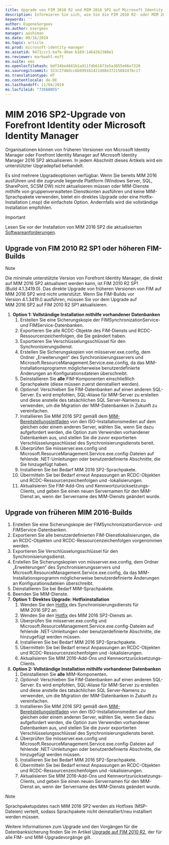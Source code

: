 ```yaml
---
title: Upgrade von FIM 2010 R2 und MIM 2016 SP2 auf Microsoft Identity Manager 2016 Service Pack 2 | Microsoft-Dokumentation
description: Informieren Sie sich, wie Sie die FIM 2010 R2- oder MIM 2016 SP2-Komponenten aktualisieren und daraufhin die neuen MIM 2016-Komponenten installieren.
keywords: ''
author: EugeneSergeev
ms.author: esergeev
manager: aashiman
ms.date: 09/16/2019
ms.topic: article
ms.prod: microsoft-identity-manager
ms.assetid: 9471ccc1-bafe-46ee-b169-1464262380e1
ms.reviewer: markwahl-msft
ms.suite: ems
ms.openlocfilehash: bdf34be4841b1a911fdb61673e5a3855e66e7320
ms.sourcegitcommit: 323c2748dcc6b6991b1421dd8e3721588247bc17
ms.translationtype: HT
ms.contentlocale: de-DE
ms.lasthandoff: 11/04/2019
ms.locfileid: "73568055"
---
```

# <a name="mim-2016-sp2-upgrade--from-forefront-identity--or-microsoft-identity-manager"></a>MIM 2016 SP2-Upgrade von Forefront Identity oder Microsoft Identity Manager

Organisationen können von früheren Versionen von Microsoft Identity Manager oder Forefront Identity Manager auf Microsoft Identity Manager 2016 SP2 aktualisieren.  In jedem Abschnitt dieses Artikels wird ein unterstützter Upgradepfad behandelt.

Es sind mehrere Upgradeoptionen verfügbar. Wenn Sie bereits MIM 2016 ausführen und die zugrunde liegende Plattform (Windows Server, SQL, SharePoint, SCSM DW) nicht aktualisieren müssen oder MIM-Dienste mithilfe von gruppenverwalteten Dienstkonten ausführen und keine MIM-Sprachpakete verwenden, bietet ein direktes Upgrade oder eine Hotfix-Installation (.msp) die einfachste Option. Andernfalls wird die vollständige Installation empfohlen.

> [!IMPORTANT]
> Lesen Sie vor der Installation von MIM 2016 SP2 die aktualisierten [Softwareanforderungen](prepare-server-ws2016.md#software-prerequisites).

## <a name="upgrade-from-fim-2010-r2-sp1-or-later-fim-builds"></a>Upgrade von FIM 2010 R2 SP1 oder höheren FIM-Builds

> [!NOTE]
> Die minimale unterstützte Version von Forefront Identity Manager, die direkt auf MIM 2016 SP2 aktualisiert werden kann, ist FIM 2010 R2 SP1 (Build 4.1.3419.0). Das direkte Upgrade von früheren Versionen von FIM auf MIM 2016 SP2 wird nicht unterstützt. Wenn Sie FIM-Builds vor Version 4.1.3419.0 ausführen, müssen Sie vor dem Upgrade auf MIM 2016 SP2 auf FIM 2010 R2 SP1 aktualisieren.

1. **Option 1: Vollständige Installation mithilfe vorhandener Datenbanken**
    1. Erstellen Sie eine Sicherungskopie der FIMSynchronizationService- und FIMService-Datenbanken.
    1. Exportieren Sie alle RCDC-Objekte des FIM-Diensts und RCDC-Ressourcenzeichenfolgen, die Sie geändert haben.
    1. Exportieren Sie Verschlüsselungsschlüssel für den Synchronisierungsdienst.
    1. Erstellen Sie Sicherungskopien von miisserver.exe.config, dem Ordner „Erweiterungen“ des Synchronisierungsservers und Microsoft.ResourceManagement.Service.exe.config, da das MIM-Installationsprogramm möglicherweise benutzerdefinierte Änderungen an Konfigurationsdateien überschreibt.
    1. Deinstallieren Sie **alle** FIM-Komponenten einschließlich Sprachpakete (diese müssen zuerst deinstalliert werden).
    1. *Optional:* Verschieben Sie FIM-Datenbanken auf einen anderen SQL-Server. Es wird empfohlen, SQL-Aliase für MIM-Server zu erstellen und diese anstelle des tatsächlichen SQL Server-Namens zu verwenden, um die Migration der MIM-Datenbanken in Zukunft zu vereinfachen.
    1. Installieren Sie MIM 2016 SP2 gemäß dem [MIM-Bereitstellungsleitfaden](microsoft-identity-manager-deploy.md) von den ISO-Installationsmedien auf dem gleichen oder einem anderen Server, wählen Sie, wenn Sie dazu aufgefordert werden, die Option zum Verwenden vorhandener Datenbanken aus, und stellen Sie die zuvor exportierten Verschlüsselungsschlüssel des Synchronisierungsdiensts bereit.
    1. Überprüfen Sie miisserver.exe.config und Microsoft.ResourceManagement.Service.exe.config-Dateien auf fehlende .NET-Umleitungen oder benutzerdefinierte Abschnitte, die Sie hinzugefügt haben.
    1. Installieren Sie bei Bedarf MIM 2016 SP2-Sprachpakete.
    1. Übermitteln Sie bei Bedarf erneut Anpassungen an RCDC-Objekten und RCDC-Ressourcenzeichenfolgen und -lokalisierungen.
    1. Aktualisieren Sie FIM-Add-Ons und Kennwortzurücksetzungs-Clients, und geben Sie einen neuen Servernamen für den MIM-Dienst an, wenn der Servername des MIM-Diensts geändert wurde.
    
## <a name="upgrade-from-previous-mim-2016-builds"></a>Upgrade von früheren MIM 2016-Builds
1. Erstellen Sie eine Sicherungskopie der FIMSynchronizationService- und FIMService-Datenbanken.
1. Exportieren Sie alle benutzerdefinierten FIM-Dienstlokalisierungen, die an RCDC-Objekten und RCDC-Ressourcenzeichenfolgen vorgenommen werden.
1. Exportieren Sie Verschlüsselungsschlüssel für den Synchronisierungsdienst.
1. Erstellen Sie Sicherungskopien von miisserver.exe.config, dem Ordner „Erweiterungen“ des Synchronisierungsservers und Microsoft.ResourceManagement.Service.exe.config, da das MIM-Installationsprogramm möglicherweise benutzerdefinierte Änderungen an Konfigurationsdateien überschreibt.
1. Deinstallieren Sie bei Bedarf MIM-Sprachpakete.
1. Beenden Sie MIM-Dienste.
1. **Option 1: Direktes Upgrade: Hotfixinstallation**
    1. Wenden Sie den [Hotfix](https://www.microsoft.com/download/details.aspx?id=100412) des Synchronisierungsdiensts für MIM 2016 SP2 an.
    1. Wenden Sie den [Hotfix](https://www.microsoft.com/download/details.aspx?id=100412) des MIM 2016 SP2-Diensts an.
    1. Überprüfen Sie miisserver.exe.config und Microsoft.ResourceManagement.Service.exe.config-Dateien auf fehlende .NET-Umleitungen oder benutzerdefinierte Abschnitte, die hinzugefügt werden müssen.
    1. Installieren Sie bei Bedarf MIM 2016 SP2-Sprachpakete.
    1. Übermitteln Sie bei Bedarf erneut Anpassungen an RCDC-Objekten und RCDC-Ressourcenzeichenfolgen und -lokalisierungen.
    1. Aktualisieren Sie MIM 2016-Add-Ons und Kennwortzurücksetzungs-Clients.
1. **Option 2: Vollständige Installation mithilfe vorhandener Datenbanken**
    1. Deinstallieren Sie **alle** MIM-Komponenten.
    1. *Optional:* Verschieben Sie FIM-Datenbanken auf einen anderen SQL-Server. Es wird empfohlen, SQL-Aliase für MIM-Server zu erstellen und diese anstelle des tatsächlichen SQL Server-Namens zu verwenden, um die Migration der MIM-Datenbanken in Zukunft zu vereinfachen.
    1. Installieren Sie MIM 2016 SP2 gemäß dem [MIM-Bereitstellungsleitfaden](microsoft-identity-manager-deploy.md) von den ISO-Installationsmedien auf dem gleichen oder einem anderen Server, wählen Sie, wenn Sie dazu aufgefordert werden, die Option zum Verwenden vorhandener Datenbanken aus, und stellen Sie die zuvor exportierten Verschlüsselungsschlüssel des Synchronisierungsdiensts bereit.
    1. Überprüfen Sie miisserver.exe.config und Microsoft.ResourceManagement.Service.exe.config-Dateien auf fehlende .NET-Umleitungen oder benutzerdefinierte Abschnitte, die hinzugefügt werden müssen.
    1. Installieren Sie bei Bedarf MIM 2016 SP2-Sprachpakete.
    1. Übermitteln Sie bei Bedarf erneut Anpassungen an RCDC-Objekten und RCDC-Ressourcenzeichenfolgen und -lokalisierungen.
    1. Aktualisieren Sie MIM 2016-Add-Ons und Kennwortzurücksetzungs-Clients, und geben Sie einen neuen Servernamen für den MIM-Dienst an, wenn der Servername des MIM-Diensts geändert wurde.

> [!NOTE]
> Sprachpaketupdates nach MIM 2016 SP2 werden als Hotfixes (MSP-Dateien) verteilt, sodass Sprachpakete nicht deinstalliert/neu installiert werden müssen.

Weitere Informationen zum Upgrade und den Vorgängen für die Datenbanksicherung finden Sie im Artikel [Upgrade auf FIM 2010 R2](https://docs.microsoft.com/previous-versions/mim/jj134291%28v%3dws.10%29), der für alle FIM- und MIM-Upgradevorgänge gilt.
